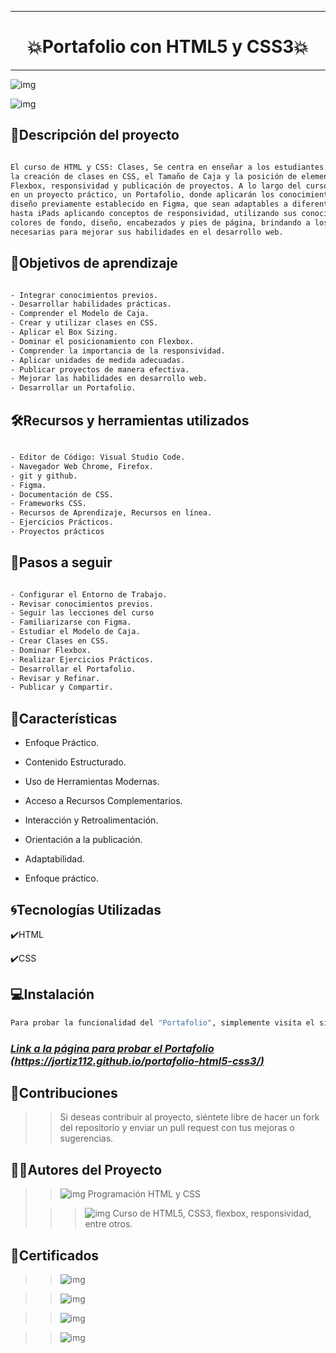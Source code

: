 ***
# <h1 align="center"> 💥Portafolio con HTML5 y CSS3💥 </h1>
***

![img](/assets/Portafolio.png)

![img](/assets/Sobremi.png)

## 📄Descripción del proyecto

```sh

El curso de HTML y CSS: Clases, Se centra en enseñar a los estudiantes sobre el Modelo de Caja, 
la creación de clases en CSS, el Tamaño de Caja y la posición de elementos en la pantalla utilizando 
Flexbox, responsividad y publicación de proyectos. A lo largo del curso, los participantes trabajarán 
en un proyecto práctico, un Portafolio, donde aplicarán los conocimientos adquiridos para construir un 
diseño previamente establecido en Figma, que sean adaptables a diferentes dispositivos desde iPhones 
hasta iPads aplicando conceptos de responsividad, utilizando sus conocimientos previos sobre HTML, 
colores de fondo, diseño, encabezados y pies de página, brindando a los estudiantes las herramientas 
necesarias para mejorar sus habilidades en el desarrollo web.

```

## 📃Objetivos de aprendizaje

```sh

- Integrar conocimientos previos.
- Desarrollar habilidades prácticas.
- Comprender el Modelo de Caja.
- Crear y utilizar clases en CSS.
- Aplicar el Box Sizing.
- Dominar el posicionamiento con Flexbox.
- Comprender la importancia de la responsividad.
- Aplicar unidades de medida adecuadas.
- Publicar proyectos de manera efectiva.
- Mejorar las habilidades en desarrollo web.
- Desarrollar un Portafolio.

```

## 🛠️Recursos y herramientas utilizados

```sh

- Editor de Código: Visual Studio Code.
- Navegador Web Chrome, Firefox.
- git y github.
- Figma.
- Documentación de CSS.
- Frameworks CSS.
- Recursos de Aprendizaje, Recursos en línea.
- Ejercicios Prácticos.
- Proyectos prácticos

```

## 📒Pasos a seguir

```sh

- Configurar el Entorno de Trabajo.
- Revisar conocimientos previos.
- Seguir las lecciones del curso
- Familiarizarse con Figma.
- Estudiar el Modelo de Caja.
- Crear Clases en CSS.
- Dominar Flexbox.
- Realizar Ejercicios Prácticos.
- Desarrollar el Portafolio.
- Revisar y Refinar.
- Publicar y Compartir.

```
## 📑Características

- Enfoque Práctico.

- Contenido Estructurado.

- Uso de Herramientas Modernas.

- Acceso a Recursos Complementarios.

- Interacción y Retroalimentación.

- Orientación a la publicación.

- Adaptabilidad.

- Enfoque práctico.

## 🌀Tecnologías Utilizadas

✔️HTML

✔️CSS

## 💻Instalación

```sh
Para probar la funcionalidad del "Portafolio", simplemente visita el siguiente enlace: 

```
### ***[Link a la página para probar el Portafolio (https://jortiz112.github.io/portafolio-html5-css3/)](https://jortiz112.github.io/portafolio-html5-css3/ "Realizado por: Ing. Julio César Ortiz Pabón")***

## 🙏Contribuciones

>> Si deseas contribuir al proyecto, siéntete libre de hacer un fork del repositorio y enviar un pull request con tus mejoras o sugerencias.

## 👩👨Autores del Proyecto

>> ![img](/assets/Foto-Pequeña-julio.png)    Programación HTML y CSS
>                               
>>> ![img](/assets/Alura%20Latam2.png)  Curso de HTML5, CSS3, flexbox, responsividad, entre otros.

## 📜Certificados

>> ![img](/assets/certificado1.png)

>> ![img](/assets/certificado2.png)

>> ![img](/assets/certificado3.png)

>> ![img](/assets/certificado4.png)





